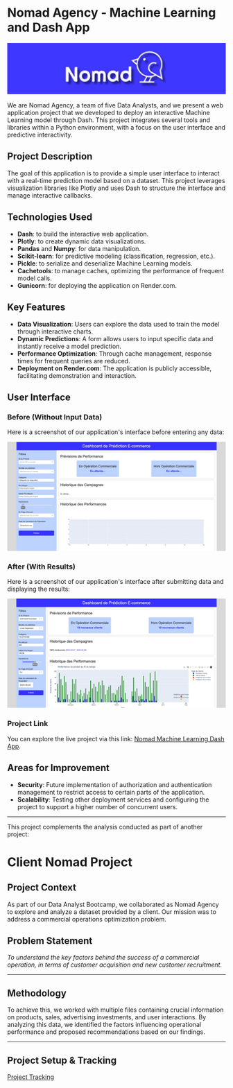 # Nomad Agency - Machine Learning and Dash App

![Nomad Agency Banner](https://github.com/Enayar478/nomad_machine_learning_dash_app/blob/main/assets/img/banner_nomad_agency.jpg)

We are Nomad Agency, a team of five Data Analysts, and we present a web application project that we developed to deploy an interactive Machine Learning model through Dash. This project integrates several tools and libraries within a Python environment, with a focus on the user interface and predictive interactivity.

## Project Description

The goal of this application is to provide a simple user interface to interact with a real-time prediction model based on a dataset. This project leverages visualization libraries like Plotly and uses Dash to structure the interface and manage interactive callbacks.

## Technologies Used

- **Dash**: to build the interactive web application.
- **Plotly**: to create dynamic data visualizations.
- **Pandas** and **Numpy**: for data manipulation.
- **Scikit-learn**: for predictive modeling (classification, regression, etc.).
- **Pickle**: to serialize and deserialize Machine Learning models.
- **Cachetools**: to manage caches, optimizing the performance of frequent model calls.
- **Gunicorn**: for deploying the application on Render.com.

## Key Features

- **Data Visualization**: Users can explore the data used to train the model through interactive charts.
- **Dynamic Predictions**: A form allows users to input specific data and instantly receive a model prediction.
- **Performance Optimization**: Through cache management, response times for frequent queries are reduced.
- **Deployment on Render.com**: The application is publicly accessible, facilitating demonstration and interaction.

## User Interface

### Before (Without Input Data)
Here is a screenshot of our application's interface before entering any data:

![User Interface - Before](https://github.com/Enayar478/nomad_machine_learning_dash_app/blob/main/assets/img/homepage_dash_app.jpg)

### After (With Results)
Here is a screenshot of our application's interface after submitting data and displaying the results:

![User Interface - After](https://github.com/Enayar478/nomad_machine_learning_dash_app/blob/main/assets/img/homepage_results_dash_app.jpg)

### Project Link

You can explore the live project via this link: [Nomad Machine Learning Dash App](https://nomad-machine-learning-dash-app.onrender.com/).

## Areas for Improvement

- **Security**: Future implementation of authorization and authentication management to restrict access to certain parts of the application.
- **Scalability**: Testing other deployment services and configuring the project to support a higher number of concurrent users.

---

This project complements the analysis conducted as part of another project:

# Client Nomad Project

## Project Context

As part of our Data Analyst Bootcamp, we collaborated as Nomad Agency to explore and analyze a dataset provided by a client. Our mission was to address a commercial operations optimization problem.

## Problem Statement

*To understand the key factors behind the success of a commercial operation, in terms of customer acquisition and new customer recruitment.*

---

## Methodology

To achieve this, we worked with multiple files containing crucial information on products, sales, advertising investments, and user interactions. By analyzing this data, we identified the factors influencing operational performance and proposed recommendations based on our findings.

---

## Project Setup & Tracking

[Project Tracking](https://www.notion.so/9302c505c7b04fb7b5e3ce8a8a5a4e17?pvs=21)
